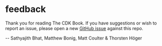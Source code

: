 # feedback

Thank you for reading The CDK Book. If you have suggestions or wish to report an issue, please open a new [GitHub issue](https://github.com/cdkbook/feedback/issues/) against this repo.

-- Sathyajith Bhat, Matthew Bonig, Matt Coulter & Thorsten Höger
